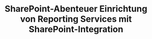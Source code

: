 ---
title: SharePoint-Abenteuer Einrichtung von Reporting Services mit SharePoint-Integration
type: docs
weight: 50
url: /reportingservices/sharepoint-abventures-einrichtung-von-reporting-services-mit-sharepoint-integration/
---